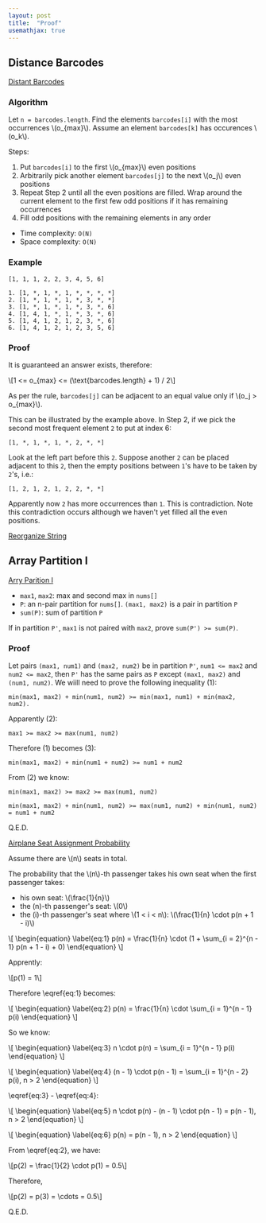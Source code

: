 ```yaml
---
layout: post
title:  "Proof"
usemathjax: true
---
```

## Distance Barcodes
[Distant Barcodes][distant-barcodes]

### Algorithm

Let `n = barcodes.length`. Find the elements `barcodes[i]` with the most occurrences \\(o_{max}\\). Assume an element `barcodes[k]` has occurences \\(o_k\\).

Steps:
1. Put `barcodes[i]` to the first \\(o_{max}\\) even positions
1. Arbitrarily pick another element `barcodes[j]` to the next \\(o_j\\) even positions
1. Repeat Step 2 until all the even positions are filled. Wrap around the current element to the first few odd positions if it has remaining occurrences
1. Fill odd positions with the remaining elements in any order

* Time complexity: `O(N)`
* Space complexity: `O(N)`

### Example

```
[1, 1, 1, 2, 2, 3, 4, 5, 6]
```
```
1. [1, *, 1, *, 1, *, *, *, *]
2. [1, *, 1, *, 1, *, 3, *, *]
3. [1, *, 1, *, 1, *, 3, *, 6]
4. [1, 4, 1, *, 1, *, 3, *, 6]
5. [1, 4, 1, 2, 1, 2, 3, *, 6]
6. [1, 4, 1, 2, 1, 2, 3, 5, 6]
```
### Proof
It is guaranteed an answer exists, therefore:

\\[1 <= o_{max} <= (\text{barcodes.length} + 1) / 2\\]

As per the rule, `barcodes[j]` can be adjacent to an equal value only if \\(o_j > o_{max}\\).

This can be illustrated by the example above. In Step 2, if we pick the second most frequent element `2` to put at index 6:
```
[1, *, 1, *, 1, *, 2, *, *]
```

Look at the left part before this `2`. Suppose another `2` can be placed adjacent to this `2`, then the empty positions between `1`'s have to be taken by `2`'s, i.e.:
```
[1, 2, 1, 2, 1, 2, 2, *, *]
```

Apparently now `2` has more occurrences than `1`. This is contradiction. Note this contradiction occurs although we haven't yet filled all the even positions.

[Reorganize String][reorganize-string]

## Array Partition I
[Arry Parition I][array-partition-i]

* `max1`, `max2`: max and second max in `nums[]`
* `P`: an n-pair partition for `nums[]`. `(max1, max2)` is a pair in partition `P`
* `sum(P)`: sum of partition `P`

If in partition `P'`, `max1` is not paired with `max2`, prove `sum(P') >= sum(P)`.

### Proof
Let pairs `(max1, num1)` and `(max2, num2)` be in partition `P'`, `num1 <= max2` and `num2 <= max2`, then `P'` has the same pairs as `P` except `(max1, max2)` and `(num1, num2)`. We wiill need to prove the following inequality (1):
```
min(max1, max2) + min(num1, num2) >= min(max1, num1) + min(max2, num2).
```

Apparently (2):
```
max1 >= max2 >= max(num1, num2)
```

Therefore (1) becomes (3):
```
min(max1, max2) + min(num1 + num2) >= num1 + num2
```

From (2) we know:
```
min(max1, max2) >= max2 >= max(num1, num2)

min(max1, max2) + min(num1, num2) >= max(num1, num2) + min(num1, num2) = num1 + num2
```

Q.E.D.

[Airplane Seat Assignment Probability][airplane-seat-assignment-probability]

Assume there are \\(n\\) seats in total.

The probability that the \\(n\\)-th passenger takes his own seat when the first passenger takes:

* his own seat: \\(\frac{1}{n}\\)
* the \(n\)-th passenger's seat: \\(0\\)
* the \(i\)-th passenger's seat where \\(1 < i < n\\): \\(\frac{1}{n} \cdot p(n + 1 - i)\\)

\\[
\begin{equation} \label{eq:1}
p(n) = \frac{1}{n} \cdot (1 + \sum_{i = 2}^{n - 1} p(n + 1 - i) + 0)
\end{equation}
\\]

Apprently:

\\[p(1) = 1\\]

Therefore \eqref{eq:1} becomes:

\\[
\begin{equation} \label{eq:2}
p(n) = \frac{1}{n} \cdot \sum_{i = 1}^{n - 1} p(i)
\end{equation}
\\]

So we know:

\\[
\begin{equation} \label{eq:3}
n \cdot p(n) = \sum_{i = 1}^{n - 1} p(i)
\end{equation}
\\]

\\[
\begin{equation} \label{eq:4}
(n - 1) \cdot p(n - 1) = \sum_{i = 1}^{n - 2} p(i), n > 2
\end{equation}
\\]

\eqref{eq:3} - \eqref{eq:4}:

\\[
\begin{equation} \label{eq:5}
n \cdot p(n) - (n - 1) \cdot p(n - 1) = p(n - 1), n > 2
\end{equation}
\\]

\\[
\begin{equation} \label{eq:6}
p(n) = p(n - 1), n > 2
\end{equation}
\\]

From \eqref{eq:2}, we have:

\\[p(2) = \frac{1}{2} \cdot p(1) = 0.5\\]

Therefore,

\\[p(2) = p(3) = \cdots = 0.5\\]

Q.E.D.

[airplane-seat-assignment-probability]: https://leetcode.com/problems/airplane-seat-assignment-probability/
[array-partition-i]: https://leetcode.com/problems/array-partition-i/
[distant-barcodes]: https://leetcode.com/problems/distant-barcodes/
[reorganize-string]: https://leetcode.com/problems/reorganize-string/

